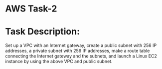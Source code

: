 # AWS Task-2

# Task Description:

Set up a VPC with an Internet gateway, create a public subnet with 256 IP addresses, 
a private subnet with 256 IP addresses, make a route table connecting the Internet gateway and the subnets,
and launch a Linux EC2 instance by using the above VPC and public subnet.
